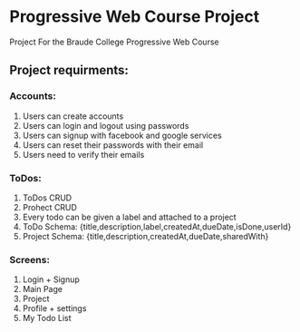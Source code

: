 # Progressive Web Course Project

Project For the Braude College Progressive Web Course

## Project requirments:

### Accounts:

1.  Users can create accounts
2.  Users can login and logout using passwords
3.  Users can signup with facebook and google services
4.  Users can reset their passwords with their email
5.  Users need to verify their emails

### ToDos:

1. ToDos CRUD
2. Prohect CRUD
3. Every todo can be given a label and attached to a project
4. ToDo Schema: {title,description,label,createdAt,dueDate,isDone,userId}
5. Project Schema: {title,description,createdAt,dueDate,sharedWith}

### Screens:
1. Login + Signup
2. Main Page
3. Project
4. Profile + settings
5. My Todo List


